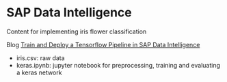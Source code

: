# SAP Data Intelligence
Content for implementing iris flower classification

Blog [Train and Deploy a Tensorflow Pipeline in SAP Data Intelligence](https://blogs.sap.com/?p=865553&preview=true&preview_id=865553)

* iris.csv: raw data
* keras.ipynb: jupyter notebook for preprocessing, training and evaluating a keras network
